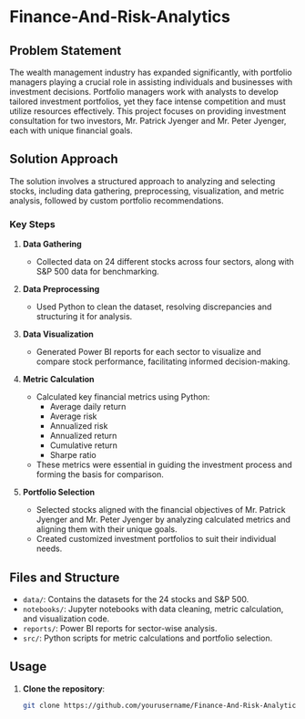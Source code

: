 # Finance-And-Risk-Analytics

## Problem Statement
The wealth management industry has expanded significantly, with portfolio managers playing a crucial role in assisting individuals and businesses with investment decisions. Portfolio managers work with analysts to develop tailored investment portfolios, yet they face intense competition and must utilize resources effectively. This project focuses on providing investment consultation for two investors, Mr. Patrick Jyenger and Mr. Peter Jyenger, each with unique financial goals.

## Solution Approach
The solution involves a structured approach to analyzing and selecting stocks, including data gathering, preprocessing, visualization, and metric analysis, followed by custom portfolio recommendations.

### Key Steps

1. **Data Gathering**
   - Collected data on 24 different stocks across four sectors, along with S&P 500 data for benchmarking.

2. **Data Preprocessing**
   - Used Python to clean the dataset, resolving discrepancies and structuring it for analysis.

3. **Data Visualization**
   - Generated Power BI reports for each sector to visualize and compare stock performance, facilitating informed decision-making.

4. **Metric Calculation**
   - Calculated key financial metrics using Python:
     - Average daily return
     - Average risk
     - Annualized risk
     - Annualized return
     - Cumulative return
     - Sharpe ratio
   - These metrics were essential in guiding the investment process and forming the basis for comparison.

5. **Portfolio Selection**
   - Selected stocks aligned with the financial objectives of Mr. Patrick Jyenger and Mr. Peter Jyenger by analyzing calculated metrics and aligning them with their unique goals.
   - Created customized investment portfolios to suit their individual needs.

## Files and Structure
- `data/`: Contains the datasets for the 24 stocks and S&P 500.
- `notebooks/`: Jupyter notebooks with data cleaning, metric calculation, and visualization code.
- `reports/`: Power BI reports for sector-wise analysis.
- `src/`: Python scripts for metric calculations and portfolio selection.

## Usage

1. **Clone the repository**:
   ```bash
   git clone https://github.com/yourusername/Finance-And-Risk-Analytics.git
